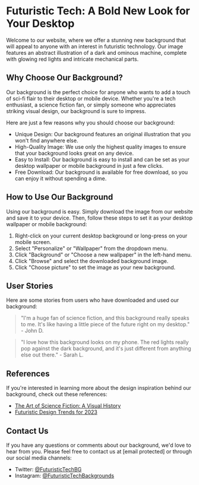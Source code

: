 <!--font:Lobster-->

# Futuristic Tech: A Bold New Look for Your Desktop

Welcome to our website, where we offer a stunning new background that will appeal to anyone with an interest in futuristic technology. Our image features an abstract illustration of a dark and ominous machine, complete with glowing red lights and intricate mechanical parts.

## Why Choose Our Background?

Our background is the perfect choice for anyone who wants to add a touch of sci-fi flair to their desktop or mobile device. Whether you're a tech enthusiast, a science fiction fan, or simply someone who appreciates striking visual design, our background is sure to impress.

Here are just a few reasons why you should choose our background:

- Unique Design: Our background features an original illustration that you won't find anywhere else.
- High-Quality Image: We use only the highest quality images to ensure that your background looks great on any device.
- Easy to Install: Our background is easy to install and can be set as your desktop wallpaper or mobile background in just a few clicks.
- Free Download: Our background is available for free download, so you can enjoy it without spending a dime.

## How to Use Our Background

Using our background is easy. Simply download the image from our website and save it to your device. Then, follow these steps to set it as your desktop wallpaper or mobile background:

1. Right-click on your current desktop background or long-press on your mobile screen.
2. Select "Personalize" or "Wallpaper" from the dropdown menu.
3. Click "Background" or "Choose a new wallpaper" in the left-hand menu.
4. Click "Browse" and select the downloaded background image.
5. Click "Choose picture" to set the image as your new background.

## User Stories

Here are some stories from users who have downloaded and used our background:

> "I'm a huge fan of science fiction, and this background really speaks to me. It's like having a little piece of the future right on my desktop." - John D.

> "I love how this background looks on my phone. The red lights really pop against the dark background, and it's just different from anything else out there." - Sarah L.

## References

If you're interested in learning more about the design inspiration behind our background, check out these references:

- [The Art of Science Fiction: A Visual History](#)
- [Futuristic Design Trends for 2023](#)

## Contact Us

If you have any questions or comments about our background, we'd love to hear from you. Please feel free to contact us at [email protected] or through our social media channels:

- Twitter: [@FuturisticTechBG](#)
- Instagram: [@FuturisticTechBackgrounds](#)

<!--

Write me content for website with wallpaper which alt text is:

"A wallpaper featuring an abstract illustration of a dark and ominous machine, with glowing red lights and mechanical parts."

The name/title of the page should not be 1:1 copy of the alt text but rather a real content of the website which is using this wallpaper.

- Use markdown format 
- Start with heading
- Heading should be short and concise
- The content should look like a real website 
- The website should not be about the wallpaper, wallpaper is just a related background
- Heading should be contain work "wallpaper" or "background"
- Include real sections like references, contact, user stories, etc. use things relevant to the page purpose.
- Feel free to use structure like headings, bullets, numbering, blockquotes, paragraphs, horizontal lines, etc.
- You can use formatting like bold or _italic_
- You can include UTF-8 emojis
- Links should be only #hash anchors (and you can refer to the document itself)
- Do not include images


---


# The Dark Machine: A Futuristic Wallpaper for Tech Enthusiasts

Welcome to our website, where we offer a stunning wallpaper that will appeal to those who love all things futuristic and tech-related. Our wallpaper features an abstract illustration of a dark and ominous machine, complete with glowing red lights and intricate mechanical parts.

## Why Choose Our Wallpaper?

Our wallpaper is the perfect choice for anyone who wants to add a touch of sci-fi flair to their desktop or mobile device. Whether you're a tech enthusiast, a science fiction fan, or simply someone who appreciates striking visual design, our wallpaper is sure to impress.

Here are just a few reasons why you should choose our wallpaper:

- Unique Design: Our wallpaper features an original illustration that you won't find anywhere else.
- High-Quality Image: We use only the highest quality images to ensure that your wallpaper looks great on any device.
- Easy to Install: Our wallpaper is easy to install and can be set as your background in just a few clicks.
- Free Download: Our wallpaper is available for free download, so you can enjoy it without spending a dime.

## How to Use Our Wallpaper

Using our wallpaper is easy. Simply download the image from our website and save it to your device. Then, follow these steps to set it as your background:

1. Right-click on your current desktop background.
2. Select "Personalize" from the dropdown menu.
3. Click "Background" in the left-hand menu.
4. Click "Browse" and select the downloaded wallpaper image.
5. Click "Choose picture" to set the image as your new background.

## User Stories

Here are some stories from users who have downloaded and used our wallpaper:

> "I'm a huge fan of science fiction, and this wallpaper really speaks to me. It's like having a little piece of the future right on my desktop." - John D.

> "I love how this wallpaper looks on my phone. The red lights really pop against the dark background, and it's just different from anything else out there." - Sarah L.

## References

If you're interested in learning more about the design inspiration behind our wallpaper, check out these references:

- [The Art of Science Fiction: A Visual History](#)
- [Futuristic Design Trends for 2023](#)

## Contact Us

If you have any questions or comments about our wallpaper, we'd love to hear from you. Please feel free to contact us at [email protected] or through our social media channels:

- Twitter: [@DarkMachineWallpaper](#)
- Instagram: [@TheDarkMachineWallpaper](#)


---


Heading should not include word "wallpaper". The website should not be about the wallpaper itself, wallpaper is just a related background, rewrite whole content.


---


# Futuristic Tech: A Bold New Look for Your Desktop

Welcome to our website, where we offer a stunning new background that will appeal to anyone with an interest in futuristic technology. Our image features an abstract illustration of a dark and ominous machine, complete with glowing red lights and intricate mechanical parts.

## Why Choose Our Background?

Our background is the perfect choice for anyone who wants to add a touch of sci-fi flair to their desktop or mobile device. Whether you're a tech enthusiast, a science fiction fan, or simply someone who appreciates striking visual design, our background is sure to impress.

Here are just a few reasons why you should choose our background:

- Unique Design: Our background features an original illustration that you won't find anywhere else.
- High-Quality Image: We use only the highest quality images to ensure that your background looks great on any device.
- Easy to Install: Our background is easy to install and can be set as your desktop wallpaper or mobile background in just a few clicks.
- Free Download: Our background is available for free download, so you can enjoy it without spending a dime.

## How to Use Our Background

Using our background is easy. Simply download the image from our website and save it to your device. Then, follow these steps to set it as your desktop wallpaper or mobile background:

1. Right-click on your current desktop background or long-press on your mobile screen.
2. Select "Personalize" or "Wallpaper" from the dropdown menu.
3. Click "Background" or "Choose a new wallpaper" in the left-hand menu.
4. Click "Browse" and select the downloaded background image.
5. Click "Choose picture" to set the image as your new background.

## User Stories

Here are some stories from users who have downloaded and used our background:

> "I'm a huge fan of science fiction, and this background really speaks to me. It's like having a little piece of the future right on my desktop." - John D.

> "I love how this background looks on my phone. The red lights really pop against the dark background, and it's just different from anything else out there." - Sarah L.

## References

If you're interested in learning more about the design inspiration behind our background, check out these references:

- [The Art of Science Fiction: A Visual History](#)
- [Futuristic Design Trends for 2023](#)

## Contact Us

If you have any questions or comments about our background, we'd love to hear from you. Please feel free to contact us at [email protected] or through our social media channels:

- Twitter: [@FuturisticTechBG](#)
- Instagram: [@FuturisticTechBackgrounds](#)

-->
